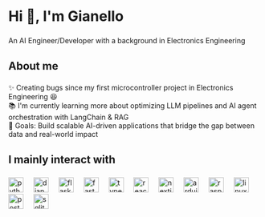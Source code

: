 <h1 align="left">Hi 👋, I'm Gianello</h1>

###

<p align="left">An AI Engineer/Developer with a background in Electronics Engineering</p>

###

<h2 align="left">About me</h2>

###

<p align="left">✨ Creating bugs since my first microcontroller project in Electronics Engineering 😆  <br>📚 I'm currently learning more about optimizing LLM pipelines and AI agent orchestration with LangChain & RAG  <br>🎯 Goals: Build scalable AI-driven applications that bridge the gap between data and real-world impact</p>

###

<h2 align="left">I mainly interact with</h2>

###

<div align="left">
  <img src="https://skillicons.dev/icons?i=python" height="30" alt="python logo" />
  <img width="12" />
  <img src="https://skillicons.dev/icons?i=django" height="30" alt="django logo" />
  <img width="12" />
  <img src="https://skillicons.dev/icons?i=flask" height="30" alt="flask logo" />
  <img width="12" />
  <img src="https://skillicons.dev/icons?i=fastapi" height="30" alt="fastapi logo" />
  <img width="12" />
  <img src="https://skillicons.dev/icons?i=typescript" height="30" alt="typescript logo" />
  <img width="12" />
  <img src="https://skillicons.dev/icons?i=react" height="30" alt="react logo" />
  <img width="12" />
  <img src="https://skillicons.dev/icons?i=nextjs" height="30" alt="nextjs logo" />
  <img width="12" />
  <img src="https://skillicons.dev/icons?i=arduino" height="30" alt="arduino logo" />
  <img width="12" />
  <img src="https://skillicons.dev/icons?i=raspberrypi" height="30" alt="raspberrypi logo" />
  <img width="12" />
  <img src="https://skillicons.dev/icons?i=linux" height="30" alt="linux logo" />
  <img width="12" />
  <img src="https://skillicons.dev/icons?i=postgres" height="30" alt="postgresql logo" />
  <img width="12" />
  <img src="https://skillicons.dev/icons?i=sqlite" height="30" alt="sqlite logo" />
</div>

###
